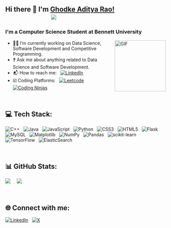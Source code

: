 <!--
**ghodkeadityarao/ghodkeadityarao** is a ✨ _special_ ✨ repository because its `README.md` (this file) appears on your GitHub profile.

Here are some ideas to get you started:

- 🔭 I’m currently working on ...
- 🌱 I’m currently learning ...
- 👯 I’m looking to collaborate on ...
- 🤔 I’m looking for help with ...
- 💬 Ask me about ...
- 📫 How to reach me: ...
- 😄 Pronouns: ...
- ⚡ Fun fact: ...
-->
## Hi there 👋 I'm [Ghodke Aditya Rao!](https://github.com/ghodkeadityarao/) &nbsp;&nbsp;&nbsp;&nbsp;&nbsp;&nbsp;&nbsp;&nbsp;&nbsp;&nbsp;&nbsp; &nbsp; &nbsp; &nbsp;&nbsp;&nbsp;&nbsp;&nbsp;&nbsp; &nbsp; &nbsp; &nbsp; &nbsp; &nbsp; &nbsp; &nbsp; &nbsp; &nbsp; &nbsp; &nbsp; &nbsp; &nbsp; &nbsp; &nbsp; &nbsp; &nbsp; &nbsp;&nbsp; ![](https://komarev.com/ghpvc/?username=ghodkeadityarao)


### I'm a Computer Science Student at Bennett University

<img align="right" alt="GIF" height="160px" src="https://media.giphy.com/media/Ah3zHH7hvsSB2/giphy.gif" />

- 👨‍💻 I’m currently working on Data Science, Software Development and Competitive Programming.
- ❓ Ask me about anything related to Data Science and Software Development.
- 📬 How to reach me: &nbsp; [![LinkedIn](https://img.shields.io/badge/LinkedIn-%230077B5.svg?logo=linkedin&logoColor=white)](https://linkedin.com/in/ghodkeadityarao)
- ☑️ Coding Platforms: &nbsp; [![Leetcode](https://img.shields.io/badge/leetcode-000000.svg?logo=leetcode&logoColor=#d16c06)](https://leetcode.com/ghodkeaditya) &nbsp; [![Coding Ninjas](https://img.shields.io/badge/coding%20ninjas-DD6620.svg?logo=codingninjas&logoColor=white)](https://www.naukri.com/code360/profile/ghodkeaditya)

</br>

## 💻 Tech Stack:
![C++](https://img.shields.io/badge/c++-%2300599C.svg?style=plastic&logo=c%2B%2B&logoColor=white) &nbsp; ![Java](https://img.shields.io/badge/java-%23ED8B00.svg?style=plastic&logo=openjdk&logoColor=white) &nbsp; ![JavaScript](https://img.shields.io/badge/javascript-%23323330.svg?style=plastic&logo=javascript&logoColor=%23F7DF1E) &nbsp; ![Python](https://img.shields.io/badge/python-3670A0?style=plastic&logo=python&logoColor=ffdd54) &nbsp; ![CSS3](https://img.shields.io/badge/css3-%231572B6.svg?style=plastic&logo=css3&logoColor=white) &nbsp;    ![HTML5](https://img.shields.io/badge/html5-%23E34F26.svg?style=plastic&logo=html5&logoColor=white) &nbsp; ![Flask](https://img.shields.io/badge/flask-%23000.svg?style=plastic&logo=flask&logoColor=white) &nbsp; ![MySQL](https://img.shields.io/badge/mysql-%2300000f.svg?style=plastic&logo=mysql&logoColor=white) &nbsp; ![Matplotlib](https://img.shields.io/badge/Matplotlib-%23ffffff.svg?style=plastic&logo=Matplotlib&logoColor=black) &nbsp; ![NumPy](https://img.shields.io/badge/numpy-%23013243.svg?style=plastic&logo=numpy&logoColor=white) &nbsp; ![Pandas](https://img.shields.io/badge/pandas-%23150458.svg?style=plastic&logo=pandas&logoColor=white) &nbsp; ![scikit-learn](https://img.shields.io/badge/scikit--learn-%23F7931E.svg?style=plastic&logo=scikit-learn&logoColor=white) &nbsp; ![TensorFlow](https://img.shields.io/badge/TensorFlow-%23FF6F00.svg?style=plastic&logo=TensorFlow&logoColor=white) &nbsp; ![ElasticSearch](https://img.shields.io/badge/-ElasticSearch-005571?style=plastic&logo=elasticsearch)

</br>

## 📊 GitHub Stats:
<!-- ![](https://github-readme-stats.vercel.app/api?username=ghodkeadityarao&theme=dark&hide_border=false&include_all_commits=false&count_private=false) -->
![](https://github-readme-streak-stats.herokuapp.com/?user=ghodkeadityarao&theme=dark&hide_border=false) &nbsp; &nbsp;
![](https://github-readme-stats.vercel.app/api/top-langs/?username=ghodkeadityarao&theme=dark&hide_border=false&include_all_commits=false&count_private=false&layout=compact)

</br>

## 🌐 Connect with me:
[![LinkedIn](https://img.shields.io/badge/LinkedIn-%230077B5.svg?logo=linkedin&logoColor=white)](https://linkedin.com/in/ghodkeadityarao)  &nbsp; [![X](https://img.shields.io/badge/X-black.svg?logo=X&logoColor=white)](https://x.com/ghodkeadityarao) 


<!-- Proudly created with GPRM ( https://gprm.itsvg.in ) -->
